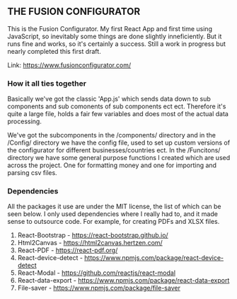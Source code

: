 ## THE FUSION CONFIGURATOR

This is the Fusion Configurator. My first React App and first time using JavaScript, so inevitably some things are done slightly inneficiently. But it runs fine and works, so it's certainly a success. Still a work in progress but nearly completed this first draft.

Link: https://www.fusionconfigurator.com/

### How it all ties together

Basically we've got the classic 'App.js' which sends data down to sub components and sub comonents of sub components ect ect. Therefore it's quite a large file, holds a fair few variables and does most of the actual data processing. 

We've got the subcomponents in the /components/ directory and in the /Config/ directory we have the config file, used to set up custom versions of the configurator for different businesses/countries ect. In the /Funcitons/ directory we have some general purpose functions I created which are used across the project. One for formatting money and one for importing and parsing csv files. 

### Dependencies

All the packages it use are under the MIT license, the list of which can be seen below. I only used dependencies where I really had to, and it made sense to outsource code. For example, for creating PDFs and XLSX files.

1. React-Bootstrap - https://react-bootstrap.github.io/
2. Html2Canvas - https://html2canvas.hertzen.com/
3. React-PDF - https://react-pdf.org/
4. React-device-detect - https://www.npmjs.com/package/react-device-detect
5. React-Modal - https://github.com/reactjs/react-modal
6. React-data-export - https://www.npmjs.com/package/react-data-export
7. File-saver - https://www.npmjs.com/package/file-saver



